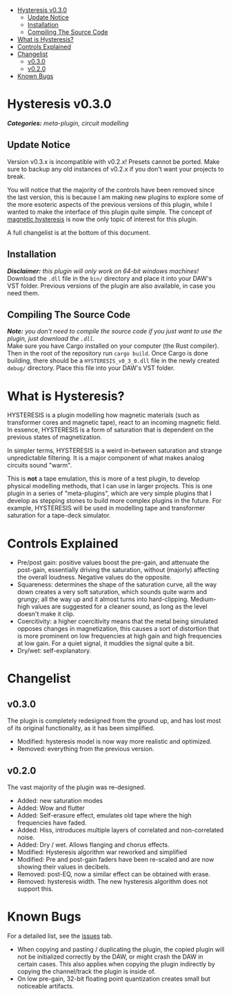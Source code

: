 - [Hysteresis v0.3.0](#hysteresis-v030)
  * [Update Notice](#update-notice)
  * [Installation](#installation)
  * [Compiling The Source Code](#compiling-the-source-code)
- [What is Hysteresis?](#what-is-hysteresis)
- [Controls Explained](#controls-explained)
- [Changelist](#changelist)
  * [v0.3.0](#v030)
  * [v0.2.0](#v020)
- [Known Bugs](#known-bugs)

# Hysteresis v0.3.0
***Categories:** meta-plugin, circuit modelling*

## Update Notice
Version v0.3.x is incompatible with v0.2.x! Presets cannot be ported. Make sure to
backup any old instances of v0.2.x if you don't want your projects to break.

You will notice that the majority of the controls have been removed since the last
version, this is because I am making new plugins to explore some of the more
esoteric aspects of the previous versions of this plugin, while I wanted to make
the interface of this plugin quite simple. The concept of 
[magnetic hysteresis](https://en.wikipedia.org/wiki/Magnetic_hysteresis) is
now the only topic of interest for this plugin. 

A full changelist is at the bottom of this document.

## Installation
_**Disclaimer:** this plugin will only work on 64-bit windows machines!_ \
Download the `.dll` file in the `bin/` directory and place it into your DAW's VST folder.
Previous versions of the plugin are also available, in case you need them.

## Compiling The Source Code
_**Note:** you don't need to compile the source code if you just want to use the plugin, just download the `.dll`._ \
Make sure you have Cargo installed on your computer (the Rust compiler). Then in the root of the repository run `cargo build`. Once Cargo is done building, there should be a `HYSTERESIS_v0_3_0.dll` file in the newly created `debug/` directory. Place this file into your DAW's VST folder.

# What is Hysteresis?

HYSTERESIS is a plugin modelling how magnetic materials (such as transformer cores
and magnetic tape), react to an incoming magnetic field. In essence, HYSTERESIS
is a form of saturation that is dependent on the previous states of magnetization.

In simpler terms, HYSTERESIS is a weird in-between saturation and strange
unpredictable filtering. It is a major component of what makes analog circuits
sound "warm".

This is **not** a tape emulation, this is more of a test plugin, to develop
physical modelling methods, that I can use in larger projects. This is one plugin in a series of "meta-plugins", which are very simple plugins
that I develop as stepping stones to build more complex plugins in the
future. For example, HYSTERESIS will be used in modelling tape and
transformer saturation for a tape-deck simulator.

# Controls Explained

+ Pre/post gain: positive values boost the pre-gain, and attenuate the post-gain, essentially driving the saturation, without (majorly) affecting the overall loudness. Negative values do the opposite.
+ Squareness: determines the shape of the saturation curve, all the way
down creates a very soft saturation, which sounds quite warm and grungy;
all the way up and it almost turns into hard-clipping. Medium-high values
are suggested for a cleaner sound, as long as the level doesn't make it
clip.
+ Coercitivity: a higher coercitivity means that the metal being 
simulated opposes changes in magnetization, this causes a sort of
distortion that is more prominent on low frequencies at high gain and
high frequencies at low gain. For a quiet signal, it muddies the signal
quite a bit.
+ Dry/wet: self-explanatory.


# Changelist

## v0.3.0
The plugin is completely redesigned from the ground up, and has lost
most of its original functionality, as it has been simplified.
+ Modified: hysteresis model is now way more realistic and optimized.
+ Removed: everything from the previous version.
## v0.2.0
The vast majority of the plugin was re-designed.
- Added: new saturation modes
- Added: Wow and flutter
- Added: Self-erasure effect, emulates old tape where the high frequencies have faded.
- Added: Hiss, introduces multiple layers of correlated and non-correlated noise.
- Added: Dry / wet. Allows flanging and chorus effects.
- Modified: Hysteresis algorithm war reworked and simplified
- Modified: Pre and post-gain faders have been re-scaled and are now showing their values in decibels.
- Removed: post-EQ, now a similar effect can be obtained with erase.
- Removed: hysteresis width. The new hysteresis algorithm does not support this.

# Known Bugs
For a detailed list, see the [issues](https://github.com/Flux-Audio/hysteresis/issues) tab.
+ When copying and pasting / duplicating the plugin, the copied plugin will not be initialized correctly by the DAW, or might crash the DAW in certain cases. This also applies 
when copying the plugin indirectly by copying the channel/track the plugin is inside of.
+ On low pre-gain, 32-bit floating point quantization creates small but noticeable artifacts.
